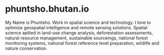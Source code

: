 # phuntsho.bhutan.io

My Name is Phuntsho. Work in spatial science and technology. I love to optimize geospatial intelligence and remote sensing solutions. Spatial science apllied in land-use change analysis, deforestation assessments, natural resource management, sustainable sourceings, national forest monitoring systems, national forest reference level preparation, wildlife and nature conservation.
